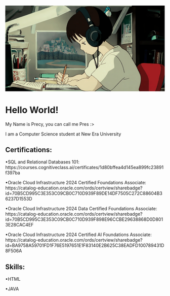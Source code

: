 ![logo](https://github.com/pwecii/pwecii/blob/main/1_vBi4Ycgdn5t3lu2SvQXuog.gif)
<h1>Hello World!</h1>
<p>My Name is Precy, you can call me Pres :></p>
<p>I am a Computer Science student at New Era University</p>

<h2>Certifications:</h2>
<p>•SQL and Relational Databases 101: https://courses.cognitiveclass.ai/certificates/1d80bffea4d145ea899fc23891f397ba</p>
<p>•Oracle Cloud Infrastructure 2024 Certified Foundations Associate: https://catalog-education.oracle.com/ords/certview/sharebadge?id=70B5CD995C3E353C09CB0C710D939F89DE14DF7505C272C88604B36237D1553D</p>
<p>•Oracle Cloud Infrastructure 2024 Data Certified Foundations Associate: https://catalog-education.oracle.com/ords/certview/sharebadge?id=70B5CD995C3E353C09CB0C710D939F898E96CCBE29638868D0D8013E28CAC4EF</p>
<p>•Oracle Cloud Infrastructure 2024 Certified AI Foundations Associate: https://catalog-education.oracle.com/ords/certview/sharebadge?id=BA9758A59701FD1F76E5197651E1F83140E2B625C38EADFD100789431D8F506A</p>
<h2>Skills:</h2>
<p>•HTML</p>
<p>•JAVA</p>

